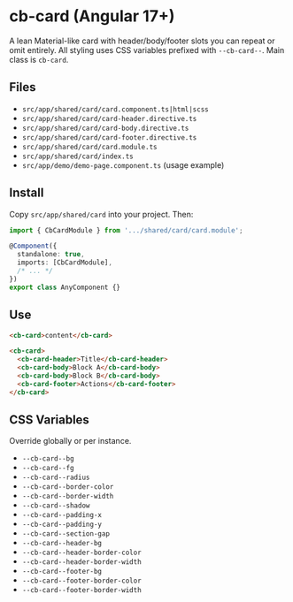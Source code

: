 # cb-card (Angular 17+)

A lean Material-like card with header/body/footer slots you can repeat or omit entirely.
All styling uses CSS variables prefixed with `--cb-card--`. Main class is `cb-card`.

## Files
- `src/app/shared/card/card.component.ts|html|scss`
- `src/app/shared/card/card-header.directive.ts`
- `src/app/shared/card/card-body.directive.ts`
- `src/app/shared/card/card-footer.directive.ts`
- `src/app/shared/card/card.module.ts`
- `src/app/shared/card/index.ts`
- `src/app/demo/demo-page.component.ts` (usage example)

## Install
Copy `src/app/shared/card` into your project. Then:
```ts
import { CbCardModule } from '.../shared/card/card.module';

@Component({
  standalone: true,
  imports: [CbCardModule],
  /* ... */
})
export class AnyComponent {}
```

## Use
```html
<cb-card>content</cb-card>

<cb-card>
  <cb-card-header>Title</cb-card-header>
  <cb-card-body>Block A</cb-card-body>
  <cb-card-body>Block B</cb-card-body>
  <cb-card-footer>Actions</cb-card-footer>
</cb-card>
```

## CSS Variables
Override globally or per instance.

- `--cb-card--bg`
- `--cb-card--fg`
- `--cb-card--radius`
- `--cb-card--border-color`
- `--cb-card--border-width`
- `--cb-card--shadow`
- `--cb-card--padding-x`
- `--cb-card--padding-y`
- `--cb-card--section-gap`
- `--cb-card--header-bg`
- `--cb-card--header-border-color`
- `--cb-card--header-border-width`
- `--cb-card--footer-bg`
- `--cb-card--footer-border-color`
- `--cb-card--footer-border-width`
